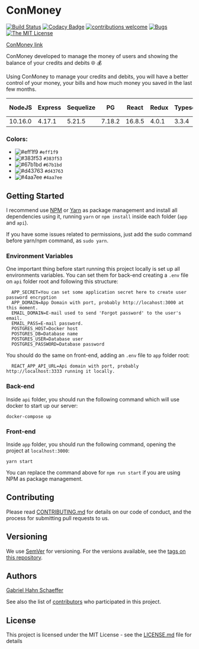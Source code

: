 # ConMoney

[![Build Status](https://travis-ci.org/gabriel-hahn/billing-cycle-reactjs.svg?branch=master)](https://travis-ci.org/gabriel-hahn/billing-cycle-reactjs) [![Codacy Badge](https://api.codacy.com/project/badge/Grade/e0d561f0d2a5434590bba42c161261f8)](https://www.codacy.com/manual/gabriel_hahn/billing-cycle-reactjs?utm_source=github.com&amp;utm_medium=referral&amp;utm_content=gabriel-hahn/billing-cycle-reactjs&amp;utm_campaign=Badge_Grade) [![contributions welcome](https://img.shields.io/badge/contributions-welcome-brightgreen.svg?style=flat)](https://github.com/gabriel-hahn/billing-cycle-reactjs/pulls) [![Bugs](https://img.shields.io/github/issues/gabriel-hahn/billing-cycle-reactjs/bug.svg)](https://github.com/gabriel-hahn/billing-cycle-reactjs/issues?utf8=?&q=is%3Aissue+is%3Aopen+label%3Abug) [![The MIT License](https://img.shields.io/badge/license-MIT-blue.svg?style=flat-square)](http://opensource.org/licenses/MIT)

[ConMoney link](https://www.conmoneyapp.com)

ConMoney developed to manage the money of users and showing the balance of your credits and debits :globe_with_meridians: :moneybag:

Using ConMoney to manage your credits and debits, you will have a better control of your money, your bills and how much money you saved in the last few months.

NodeJS |Express|Sequelize|PG    |React |Redux|Typescript|Highcharts|Docker |Docker Compose|
-------|-------|---------|------|------|-----|----------|----------|-------|--------------|
10.16.0|4.17.1 |5.21.5   |7.18.2|16.8.5|4.0.1|3.3.4     |8.0.4     |19.03.4|1.24.1        |

### Colors:

- ![#eff1f9](https://placehold.it/15/eff1f9/000000?text=+) `#eff1f9`
- ![#383f53](https://placehold.it/15/383f53/000000?text=+) `#383f53`
- ![#67b1bd](https://placehold.it/15/67b1bd/000000?text=+) `#67b1bd`
- ![#d43763](https://placehold.it/15/d43763/000000?text=+) `#d43763`
- ![#4aa7ee](https://placehold.it/15/4aa7ee/000000?text=+) `#4aa7ee`

## Getting Started

I recommend use [NPM](https://www.npmjs.com/) or [Yarn](https://yarnpkg.com/) as package management and install all dependencies using it, running ```yarn``` or ```npm install``` inside each folder (```app``` and ```api```).

If you have some issues related to permissions, just add the sudo command before yarn/npm command, as ```sudo yarn```.

### Environment Variables

One important thing before start running this project locally is set up all environments variables. You can set them for back-end creating a ```.env``` file on ```api``` folder root and following this structure:

```
  APP_SECRET=You can set some application secret here to create user password encryption
  APP_DOMAIN=App Domain with port, probably http://locahost:3000 at this moment.
  EMAIL_DOMAIN=E-mail used to send 'Forgot password' to the user's email.
  EMAIL_PASS=E-mail password.
  POSTGRES_HOST=Docker host
  POSTGRES_DB=Database name
  POSTGRES_USER=Database user
  POSTGRES_PASSWORD=Database password
```

You should do the same on front-end, adding an ```.env``` file to ```app``` folder root:

```
  REACT_APP_API_URL=Api domain with port, probably http://localhost:3333 running it locally.
```

### Back-end

Inside ```api``` folder, you should run the following command which will use docker to start up our server:

```$
docker-compose up
```

### Front-end

Inside ```app``` folder, you should run the following command, opening the project at ```localhost:3000```:

```$
yarn start
```

You can replace the command above for ```npm run start``` if you are using NPM as package management.

## Contributing

Please read [CONTRIBUTING.md](https://gist.github.com/PurpleBooth/b24679402957c63ec426) for details on our code of conduct, and the process for submitting pull requests to us.

## Versioning

We use [SemVer](http://semver.org/) for versioning. For the versions available, see the [tags on this repository](https://github.com/gabriel-hahn/billing-cycle-reactjs/tags).

## Authors

[Gabriel Hahn Schaeffer](https://github.com/gabriel-hahn/)

See also the list of [contributors](https://github.com/gabriel-hahn/billing-cycle-reactjs/contributors) who participated in this project.

## License

This project is licensed under the MIT License - see the [LICENSE.md](LICENSE) file for details
